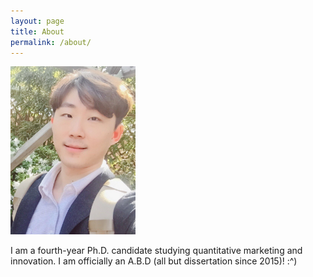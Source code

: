 ```yaml
---
layout: page
title: About
permalink: /about/
---
```


<img src="JaewonYoo_2.jpeg" alt="Jaewon Yoo" style="width: 200px;"/>

I am a fourth-year Ph.D. candidate studying quantitative marketing and innovation. I am officially an A.B.D (all but dissertation since 2015)! :^)
